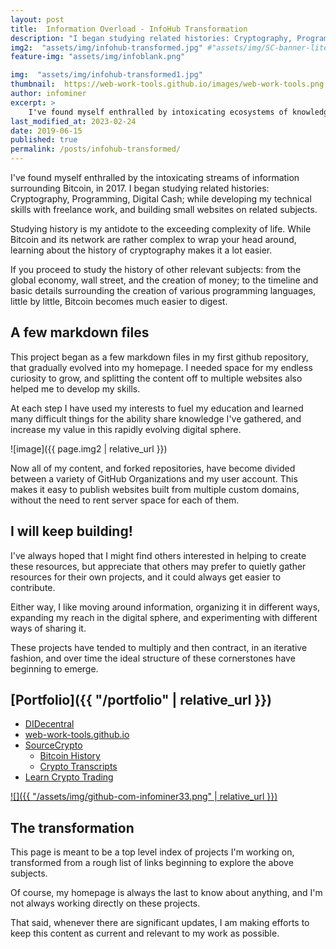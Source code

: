 ```yaml
---
layout: post
title:  Information Overload - InfoHub Transformation
description: "I began studying related histories: Cryptography, Programming, Digital Cash; while developing my technical skills with freelance work, and building small websites on related subjects."
img2:  "assets/img/infohub-transformed.jpg" #"assets/img/SC-banner-lite.webp"
feature-img: "assets/img/infoblank.png"

img:  "assets/img/infohub-transformed1.jpg"
thumbnail:  https://web-work-tools.github.io/images/web-work-tools.png
author: infominer
excerpt: >
    I've found myself enthralled by intoxicating ecosystems of knowledge surrounding Bitcoin. Self-educated, I began studying related histories: Cryptography, Programming, Digital Cash; while developing my technical skills with freelance work, and building small websites on related subjects.
last_modified_at: 2023-02-24
date: 2019-06-15
published: true
permalink: /posts/infohub-transformed/
---
```


I've found myself enthralled by the intoxicating streams of information surrounding Bitcoin, in 2017. I began studying related histories: Cryptography, Programming, Digital Cash; while developing my technical skills with freelance work, and building small websites on related subjects.

Studying history is my antidote to the exceeding complexity of life. While Bitcoin and its network are rather complex to wrap your head around, learning about the history of cryptography makes it a lot easier.

If you proceed to study the history of other relevant subjects: from the global economy, wall street, and the creation of money; to the timeline and basic details surrounding the creation of various programming languages, little by little, Bitcoin becomes much easier to digest.

## A few markdown files

This project began as a few markdown files in my first github repository, that gradually evolved into my homepage. I needed space for my endless curiosity to grow, and splitting the content off to multiple websites also helped me to develop my skills.

At each step I have used my interests to fuel my education and learned many difficult things for the ability share knowledge I've gathered, and increase my value in this rapidly evolving digital sphere.

![image]({{ page.img2 | relative_url }})

Now all of my content, and forked repositories, have become divided between a variety of GitHub Organizations and my user account. This makes it easy to publish websites built from multiple custom domains, without the need to rent server space for each of them.

## I will keep building! 

I've always hoped that I might find others interested in helping to create these resources, but appreciate that others may prefer to quietly gather resources for their own projects, and it could always get easier to contribute. 

Either way, I like moving around information, organizing it in different ways, expanding my reach in the digital sphere, and experimenting with different ways of sharing it. 

These projects have tended to multiply and then contract, in an iterative fashion, and over time the ideal structure of these cornerstones have beginning to emerge.

## [Portfolio]({{ "/portfolio" | relative_url }})

* [DIDecentral](/portfolio/identity-decentralized/) 
* [web-work-tools.github.io](/portfolio/web-work-tools/) 
* [SourceCrypto](/portfolio/sourcecrypto/) 
  * [Bitcoin History](/portfolio/sourcecrypto/#bitcoin-history)
  * [Crypto Transcripts](/portfolio/sourcecrypto/#transcripts)
* [Learn Crypto Trading](/portfolio/learn-crypto-trading/)

[![]({{ "/assets/img/github-com-infominer33.png" | relative_url }})](https://github.com/infominer33)

## The transformation

This page is meant to be a top level index of projects I'm working on, transformed from a rough list of links beginning to explore the above subjects. 

Of course, my homepage is always the last to know about anything, and I'm not always working directly on these projects. 

That said, whenever there are significant updates, I am making efforts to keep this content as current and relevant to my work as possible.